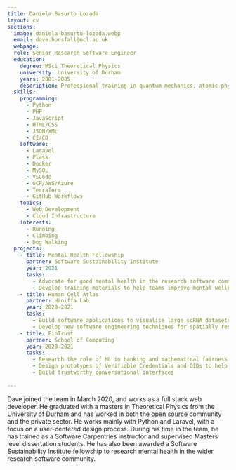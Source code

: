 ```yaml
---
title: Daniela Basurto Lozada
layout: cv
sections:
  image: daniela-basurto-lozada.webp
  email: dave.horsfall@ncl.ac.uk
  webpage: 
  role: Senior Research Software Engineer
  education:
    degree: MSci Theoretical Physics
    university: University of Durham
    years: 2001-2005
    description: Professional training in quantum mechanics, atomic physics and computer programming.
  skills:
    programming:
      - Python
      - PHP
      - JavaScript
      - HTML/CSS
      - JSON/XML
      - CI/CD
    software:
      - Laravel
      - Flask
      - Docker
      - MySQL
      - VSCode
      - GCP/AWS/Azure
      - Terraform
      - GitHub Workflows
    topics:
      - Web Development
      - Cloud Infrastructure
    interests:
      - Running
      - Climbing
      - Dog Walking
  projects:
    - title: Mental Health Fellowship
      partner: Software Sustainability Institute
      year: 2021
      tasks:
        - Advocate for good mental health in the research software community
        - Develop training materials to help teams improve mental wellbeing at work  
    - title: Human Cell Atlas
      partner: Haniffa Lab
      year: 2020-2021
      tasks:
        - Build software applications to visualise large scRNA datasets
        - Develop new software engineering techniques for spatially resolved transcriptomics
    - title: FinTrust
      partner: School of Computing
      year: 2020-2021
      tasks:
        - Research the role of ML in banking and mathematical fairness in algorithms
        - Design prototypes of Verifiable Credentials and DIDs to help financially excluded
        - Build trustworthy conversational interfaces
    
---
```

Dave joined the team in March 2020, and works as a full stack web developer. He graduated with a masters in Theoretical Physics from the University of Durham and has worked in both the open source community and the private sector. He works mainly with Python and Laravel, with a focus on a user-centered design process. During his time in the team, he has trained as a Software Carpentries instructor and supervised Masters level dissertation students. He has also been awarded a Software Sustainability Institute fellowship to research mental health in the wider research software community.